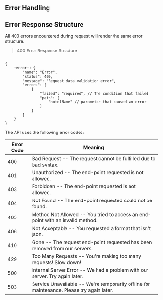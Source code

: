 ## Error Handling

## Error Response Structure

All 400 errors encountered during request will render the same error structure.

> 400 Error Response Structure

```json-doc

{
    "error": {
        "name": "Error",
        "status": 400,
        "message": "Request data validation error",
        "errors": [
            {
                "failed": "required", // The condition that failed
                "path": [
                    "hotelName" // parameter that caused an error
                ]
            }
        ]
    }
}

```

The API uses the following error codes:

Error Code | Meaning
---------- | -------
400 | Bad Request -- 	The request cannot be fulfilled due to bad syntax.
401 | Unauthorized -- The end-point requested is not allowed.
403 | Forbidden -- The end-point requested is not allowed.
404 | Not Found -- The end-point requested could not be found.
405 | Method Not Allowed -- You tried to access an end-point with an invalid method.
406 | Not Acceptable -- You requested a format that isn't json.
410 | Gone -- The request end-point requested has been removed from our servers.
429 | Too Many Requests -- You're making too many requests! Slow down!
500 | Internal Server Error -- We had a problem with our server. Try again later.
503 | Service Unavailable -- We're temporarily offline for maintenance. Please try again later.
